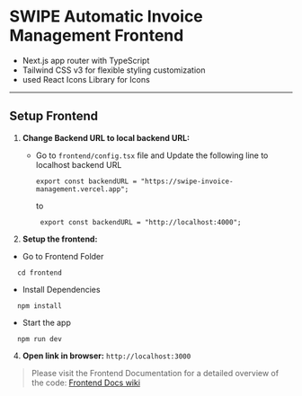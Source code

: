 # SWIPE Automatic Invoice Management Frontend
* Next.js app router with TypeScript
* Tailwind CSS v3 for flexible styling customization
* used React Icons Library for Icons
---

## Setup Frontend
1. **Change Backend URL to local backend URL:**
   * Go to `frontend/config.tsx` file and
     Update the following line to localhost backend URL
     ```
     export const backendURL = "https://swipe-invoice-management.vercel.app";
     ```
     to
     ```
      export const backendURL = "http://localhost:4000";
     ```

2. **Setup the frontend:**
* Go to Frontend Folder
```
  cd frontend
```

* Install Dependencies
```
  npm install
```

* Start the app
```
  npm run dev
```

4. **Open link in browser:**
`
http://localhost:3000
`

> Please visit the Frontend Documentation for a detailed overview of the code: [Frontend Docs wiki](https://github.com/hemanth-sunkireddy/Swipe-Invoice-Management/wiki/Frontend-Docs)
